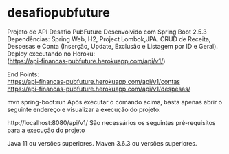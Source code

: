 # desafiopubfuture
Projeto de API Desafio PubFuture
Desenvolvido com Spring Boot 2.5.3
Dependências: Spring Web, H2, Project Lombok,JPA.
CRUD de Receita, Despesas e Conta (Inserção, Update, Exclusão e Listagem por ID e Geral).
Deploy executando no Heroku:<br/> (https://api-financas-pubfuture.herokuapp.com/api/v1/)

End Points:<br/>
https://api-financas-pubfuture.herokuapp.com/api/v1/contas <br/>
https://api-financas-pubfuture.herokuapp.com/api/v1/despesas/

mvn spring-boot:run 
Após executar o comando acima, basta apenas abrir o seguinte endereço e visualizar a execução do projeto:

http://localhost:8080/api/v1/
São necessários os seguintes pré-requisitos para a execução do projeto

Java 11 ou versões superiores.
Maven 3.6.3 ou versões superiores.
